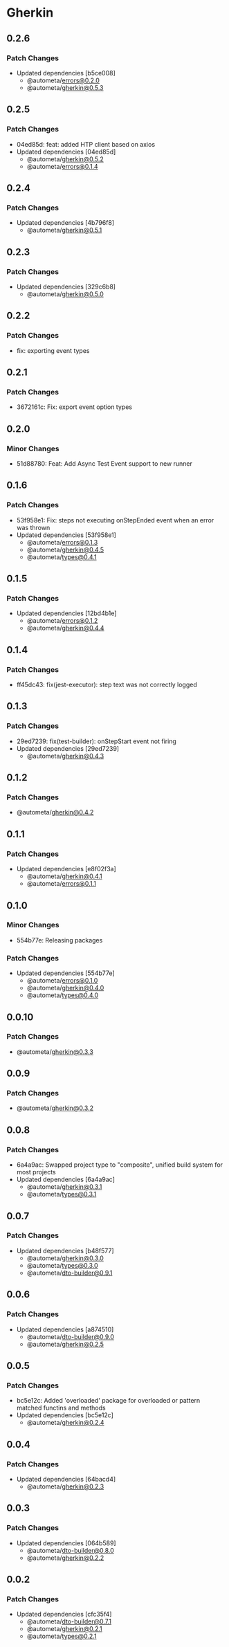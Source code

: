 # Gherkin

## 0.2.6

### Patch Changes

- Updated dependencies [b5ce008]
  - @autometa/errors@0.2.0
  - @autometa/gherkin@0.5.3

## 0.2.5

### Patch Changes

- 04ed85d: feat: added HTP client based on axios
- Updated dependencies [04ed85d]
  - @autometa/gherkin@0.5.2
  - @autometa/errors@0.1.4

## 0.2.4

### Patch Changes

- Updated dependencies [4b796f8]
  - @autometa/gherkin@0.5.1

## 0.2.3

### Patch Changes

- Updated dependencies [329c6b8]
  - @autometa/gherkin@0.5.0

## 0.2.2

### Patch Changes

- fix: exporting event types

## 0.2.1

### Patch Changes

- 3672161c: Fix: export event option types

## 0.2.0

### Minor Changes

- 51d88780: Feat: Add Async Test Event support to new runner

## 0.1.6

### Patch Changes

- 53f958e1: Fix: steps not executing onStepEnded event when an error was thrown
- Updated dependencies [53f958e1]
  - @autometa/errors@0.1.3
  - @autometa/gherkin@0.4.5
  - @autometa/types@0.4.1

## 0.1.5

### Patch Changes

- Updated dependencies [12bd4b1e]
  - @autometa/errors@0.1.2
  - @autometa/gherkin@0.4.4

## 0.1.4

### Patch Changes

- ff45dc43: fix(jest-executor): step text was not correctly logged

## 0.1.3

### Patch Changes

- 29ed7239: fix(test-builder): onStepStart event not firing
- Updated dependencies [29ed7239]
  - @autometa/gherkin@0.4.3

## 0.1.2

### Patch Changes

- @autometa/gherkin@0.4.2

## 0.1.1

### Patch Changes

- Updated dependencies [e8f02f3a]
  - @autometa/gherkin@0.4.1
  - @autometa/errors@0.1.1

## 0.1.0

### Minor Changes

- 554b77e: Releasing packages

### Patch Changes

- Updated dependencies [554b77e]
  - @autometa/errors@0.1.0
  - @autometa/gherkin@0.4.0
  - @autometa/types@0.4.0

## 0.0.10

### Patch Changes

- @autometa/gherkin@0.3.3

## 0.0.9

### Patch Changes

- @autometa/gherkin@0.3.2

## 0.0.8

### Patch Changes

- 6a4a9ac: Swapped project type to "composite", unified build system for most projects
- Updated dependencies [6a4a9ac]
  - @autometa/gherkin@0.3.1
  - @autometa/types@0.3.1

## 0.0.7

### Patch Changes

- Updated dependencies [b48f577]
  - @autometa/gherkin@0.3.0
  - @autometa/types@0.3.0
  - @autometa/dto-builder@0.9.1

## 0.0.6

### Patch Changes

- Updated dependencies [a874510]
  - @autometa/dto-builder@0.9.0
  - @autometa/gherkin@0.2.5

## 0.0.5

### Patch Changes

- bc5e12c: Added 'overloaded' package for overloaded or pattern matched functins and methods
- Updated dependencies [bc5e12c]
  - @autometa/gherkin@0.2.4

## 0.0.4

### Patch Changes

- Updated dependencies [64bacd4]
  - @autometa/gherkin@0.2.3

## 0.0.3

### Patch Changes

- Updated dependencies [064b589]
  - @autometa/dto-builder@0.8.0
  - @autometa/gherkin@0.2.2

## 0.0.2

### Patch Changes

- Updated dependencies [cfc35f4]
  - @autometa/dto-builder@0.7.1
  - @autometa/gherkin@0.2.1
  - @autometa/types@0.2.1
